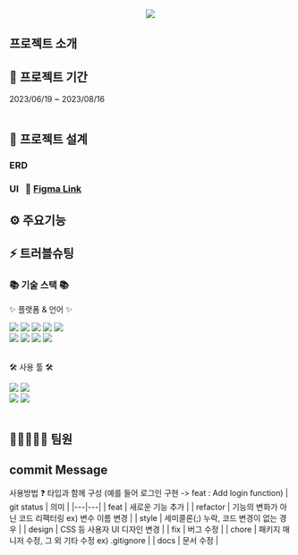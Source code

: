 <div align=center>
	<img src="https://capsule-render.vercel.app/api?type=waving&color=auto&height=200&section=header&text=HoneyPot&fontSize=90" />	
</div>

## 프로젝트 소개


## 📅 프로젝트 기간
2023/06/19 ~ 2023/08/16
<br>
<br>
</div>

## 🧱 프로젝트 설계

### ERD
  
  
### UI &nbsp; 🔗 [Figma Link]([https://www.figma.com/file/5006u4lJp0nL28A0VL6Eag/Untitled?type=design&node-id=0-1&t=gQ49OtnUhk3p19Ne-0])


## ⚙ 주요기능

## ⚡ 트러블슈팅
<div align=left>
	<h3>📚 기술 스택 📚</h3>
	<p>✨ 플랫폼 & 언어 ✨</p>
</div>
<div align="left">
	<img src="https://img.shields.io/badge/Java-007396?style=flat&logo=Conda-Forge&logoColor=white" />
	<img src="https://img.shields.io/badge/HTML5-E34F26?style=flat&logo=HTML5&logoColor=white" />
	<img src="https://img.shields.io/badge/CSS3-1572B6?style=flat&logo=CSS3&logoColor=white" />
	<img src="https://img.shields.io/badge/JavaScript-F7DF1E?style=flat&logo=JavaScript&logoColor=white" />
	<img src="https://img.shields.io/badge/jQuery-0769AD?style=flat&logo=jQuery&logoColor=white" />
	<br>
	<img src="https://img.shields.io/badge/Spring-6DB33F?style=flat&logo=Spring&logoColor=white" />
	<img src="https://img.shields.io/badge/Bootstrap-7952B3?style=flat&logo=Bootstrap&logoColor=white" />
	<img src="https://img.shields.io/badge/Mybatis-000000?style=flat&logo=Fluentd&logoColor=white" />
	<img src="https://img.shields.io/badge/Oracle%20SQL-F80000?style=flat&logo=Oracle&logoColor=white" />
	<br>
</div>
<br>
<div align=left>
	<p>🛠 사용 툴 🛠</p>
</div>
<div align=left>
	<img src="https://img.shields.io/badge/Eclipse%20IDE-2C2255?style=flat&logo=EclipseIDE&logoColor=white" />
	<img src="https://img.shields.io/badge/Visual%20Studio%20Code-007ACC?style=flat&logo=VisualStudioCode&logoColor=white" />
	<br>
	<img src="https://img.shields.io/badge/Tomcat-F8DC75?style=flat&logo=ApacheTomcat&logoColor=white" />
	<img src="https://img.shields.io/badge/GitHub-181717?style=flat&logo=GitHub&logoColor=white" />
  <br>
  <br>

## 🚀👩‍🚀👨‍🚀 팀원

## commit Message
 사용방법 ❓ 타입과 함께 구성 (예를 들어 로그인 구현 -> feat : Add login function)
| git status  | 의미  |
|---|---|
| feat  | 새로운 기능 추가  |
| refactor | 기능의 변화가 아닌 코드 리팩터링 ex) 변수 이름 변경  |
| style  | 세미콜론(;) 누락, 코드 변경이 없는 경우  |
| design | CSS 등 사용자 UI 디자인 변경 |
|  fix  | 버그 수정  |
|  chore  | 패키지 매니저 수정, 그 외 기타 수정 ex) .gitignore  |
| docs | 문서 수정 | 

